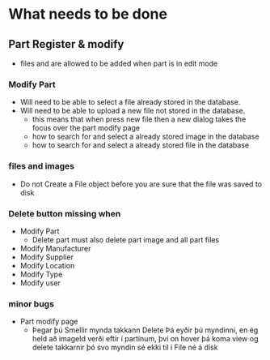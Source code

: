 # What needs to be done
 
## Part Register & modify

 - files and are allowed to be added when part is in edit mode


### Modify Part
 - Will need to be able to select a file already stored in the database.
 - Will need to be able to upload a new file not stored in the database.
   * this means that when press new file then a new dialog takes the focus over the part modify page
   * how to search for and select a already stored image in the database
   * how to search for and select a already stored file in the database

### files and images
 - Do not Create a File object before you are sure that the file was saved to disk
 
### Delete button missing when
 - Modify Part
   * Delete part must also delete part image and all part files
 - Modify Manufacturer
 - Modify Supplier
 - Modify Location
 - Modify Type
 - Modify user

   
### minor bugs
 - Part modify page
   -  Þegar þú Smellir mynda takkann Delete Þá eyðir þú myndinni, en ég held að imageId verði eftir í partinum, því on hover þá koma view og delete takkarnir þó svo myndin sé ekki til í File né á disk
